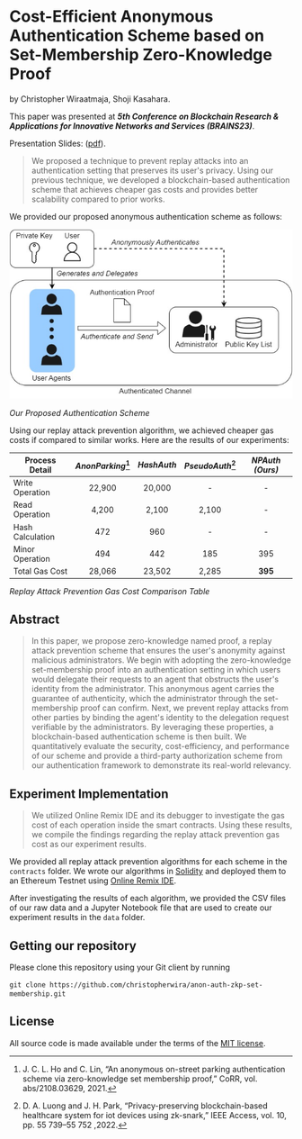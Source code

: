 # Cost-Efficient Anonymous Authentication Scheme based on Set-Membership Zero-Knowledge Proof

by Christopher Wiraatmaja, Shoji Kasahara.

This paper was presented at ***5th Conference on Blockchain Research & Applications for Innovative Networks and Services (BRAINS23)***.

Presentation Slides: ([pdf](conference/presentation.pdf)).

>We proposed a technique to prevent replay attacks into an authentication setting that preserves its user's privacy. Using our previous technique, we developed a blockchain-based authentication scheme that achieves cheaper gas costs and provides better scalability compared to prior works.

We provided our proposed anonymous authentication scheme as follows:

![](desired-authentication-scheme.jpg)

*Our Proposed Authentication Scheme*

Using our replay attack prevention algorithm, we achieved cheaper gas costs if compared to similar works. Here are the results of our experiments:

|**Process Detail**| *AnonParking*[^1] | *HashAuth* | *PseudoAuth*[^2] | *NPAuth (Ours)* |
|------------------|:-----------:|:--------:|:----------:|:-------------:|
| Write Operation  |    22,900   |  20,000  |      -     |       -       |
| Read Operation   |    4,200    |   2,100  |    2,100   |       -       |
| Hash Calculation |     472     |    960   |      -     |       -       |
| Minor Operation  |     494     |    442   |     185    |      395      |
| Total Gas Cost   |    28,066   |  23,502  |    2,285   |      **395**      |

*Replay Attack Prevention Gas Cost Comparison Table*

## Abstract

>In this paper, we propose zero-knowledge named proof, a replay attack prevention scheme that ensures the user's anonymity against malicious administrators. We begin with adopting the zero-knowledge set-membership proof into an authentication setting in which users would delegate their requests to an agent that obstructs the user's identity from the administrator. This anonymous agent carries the guarantee of authenticity, which the administrator through the set-membership proof can confirm. Next, we prevent replay attacks from other parties by binding the agent's identity to the delegation request verifiable by the administrators. By leveraging these properties, a blockchain-based authentication scheme is then built. We quantitatively evaluate the security, cost-efficiency, and performance of our scheme and provide a third-party authorization scheme from our authentication framework to demonstrate its real-world relevancy.

## Experiment Implementation

> We utilized Online Remix IDE and its debugger to investigate the gas cost of each operation inside the smart contracts. Using these results, we compile the findings regarding the replay attack prevention gas cost as our experiment results.

We provided all replay attack prevention algorithms for each scheme in the `contracts` folder.  We wrote our algorithms in [Solidity](https://soliditylang.org/) and deployed them to an Ethereum Testnet using [Online Remix IDE](https://remix.ethereum.org/).

After investigating the results of each algorithm, we provided the CSV files of our raw data and a Jupyter Notebook file that are used to create our experiment results in the `data` folder.

## Getting our repository

Please clone this repository using your Git client by running

```
git clone https://github.com/christopherwira/anon-auth-zkp-set-membership.git
```

## License

All source code is made available under the terms of the [MIT license](LICENSE.md). 

[^1]: J. C. L. Ho and C. Lin, “An anonymous on-street parking authentication scheme via zero-knowledge set membership proof,” CoRR, vol. abs/2108.03629, 2021.
[^2]: D. A. Luong and J. H. Park, “Privacy-preserving blockchain-based healthcare system for iot devices using zk-snark,” IEEE Access, vol. 10, pp. 55 739–55 752 ,2022.

